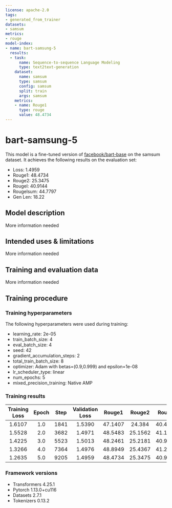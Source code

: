 ```yaml
---
license: apache-2.0
tags:
- generated_from_trainer
datasets:
- samsum
metrics:
- rouge
model-index:
- name: bart-samsung-5
  results:
  - task:
      name: Sequence-to-sequence Language Modeling
      type: text2text-generation
    dataset:
      name: samsum
      type: samsum
      config: samsum
      split: train
      args: samsum
    metrics:
    - name: Rouge1
      type: rouge
      value: 48.4734
---
```


<!-- This model card has been generated automatically according to the information the Trainer had access to. You
should probably proofread and complete it, then remove this comment. -->

# bart-samsung-5

This model is a fine-tuned version of [facebook/bart-base](https://huggingface.co/facebook/bart-base) on the samsum dataset.
It achieves the following results on the evaluation set:
- Loss: 1.4959
- Rouge1: 48.4734
- Rouge2: 25.3475
- Rougel: 40.9144
- Rougelsum: 44.7797
- Gen Len: 18.22

## Model description

More information needed

## Intended uses & limitations

More information needed

## Training and evaluation data

More information needed

## Training procedure

### Training hyperparameters

The following hyperparameters were used during training:
- learning_rate: 2e-05
- train_batch_size: 4
- eval_batch_size: 4
- seed: 42
- gradient_accumulation_steps: 2
- total_train_batch_size: 8
- optimizer: Adam with betas=(0.9,0.999) and epsilon=1e-08
- lr_scheduler_type: linear
- num_epochs: 5
- mixed_precision_training: Native AMP

### Training results

| Training Loss | Epoch | Step | Validation Loss | Rouge1  | Rouge2  | Rougel  | Rougelsum | Gen Len |
|:-------------:|:-----:|:----:|:---------------:|:-------:|:-------:|:-------:|:---------:|:-------:|
| 1.6107        | 1.0   | 1841 | 1.5390          | 47.1407 | 24.384  | 40.4826 | 43.4437   | 17.5513 |
| 1.5528        | 2.0   | 3682 | 1.4971          | 48.5483 | 25.1562 | 41.1806 | 44.7254   | 18.3521 |
| 1.4225        | 3.0   | 5523 | 1.5013          | 48.2461 | 25.2181 | 40.9022 | 44.4942   | 18.0844 |
| 1.3266        | 4.0   | 7364 | 1.4976          | 48.8949 | 25.4367 | 41.2355 | 45.0961   | 18.2359 |
| 1.2635        | 5.0   | 9205 | 1.4959          | 48.4734 | 25.3475 | 40.9144 | 44.7797   | 18.22   |


### Framework versions

- Transformers 4.25.1
- Pytorch 1.13.0+cu116
- Datasets 2.7.1
- Tokenizers 0.13.2
